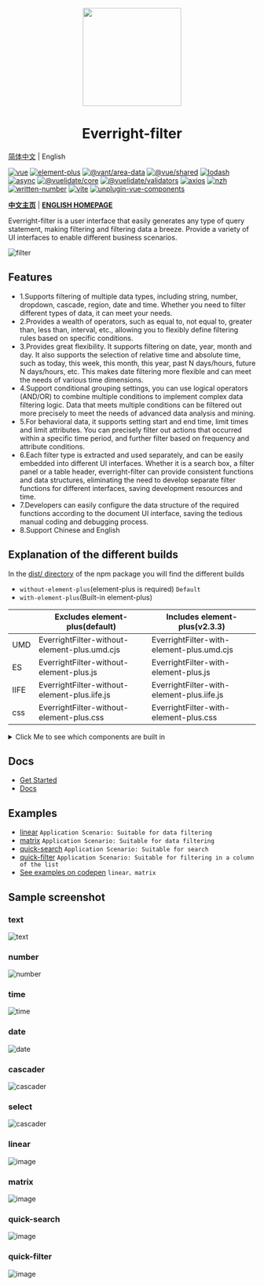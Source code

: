 <p align="center"><img height="200px" src="https://github.com/Liberty-liu/Liberty-liu/assets/21301475/0d71a431-d2d4-4f67-b8bb-d230f7dc258b"></p>
<h1 align="center">Everright-filter</h1>

[简体中文](./README.zh-cn.md) | English

[![vue](https://img.shields.io/badge/vue-%3E%3D%203-green.svg)](https://vuejs.org/)
[![element-plus](https://img.shields.io/badge/element--plus-%3E%3D%202.3.1-green.svg)](https://element-plus.gitee.io/)
[![@vant/area-data](https://img.shields.io/badge/@vant/area--data-%3E%3D%201.4.1-green.svg)](https://github.com/vant-ui/vant.git)
[![@vue/shared](https://img.shields.io/badge/@vue/shared-%3E%3D%203.2.45-green.svg)](https://github.com/vuejs/core.git)
[![lodash](https://img.shields.io/badge/lodash--es-%3E%3D%204.17.21-green.svg)](https://lodash.com/custom-builds)
[![async](https://img.shields.io/badge/async-%3E%3D%203.2.4-green.svg)](https://caolan.github.io/async/)
[![@vuelidate/core](https://img.shields.io/badge/@vuelidate/core-%3E%3D%202.0.0-green.svg)](https://github.com/vuelidate/vuelidate)
[![@vuelidate/validators](https://img.shields.io/badge/@vuelidate/validators-%3E%3D%202.0.0-green.svg)](https://github.com/vuelidate/vuelidate)
[![axios](https://img.shields.io/badge/axios-%3E%3D%201.3.4-green.svg)](https://github.com/axios/axios)
[![nzh](https://img.shields.io/badge/nzh-%3E%3D%201.0.8-green.svg)](https://github.com/cnwhy/nzh.git)
[![written-number](https://img.shields.io/badge/written--number-%3E%3D%200.11.1-green.svg)](https://github.com/yamadapc/js-written-number)
[![vite](https://img.shields.io/badge/vite-%3E%3D%203.2.5-green.svg)](https://github.com/vitejs/vite.git)
[![unplugin-vue-components](https://img.shields.io/badge/unplugin--vue--components-0.25.1-green.svg)](https://github.com/antfu/unplugin-vue-components)

**[中文主页](https://everright.site/filter/introduction.html)** | **[ENGLISH HOMEPAGE](https://everright.site/en/filter/introduction.html)**

Everright-filter is a user interface that easily generates any type of query statement, making filtering and filtering data a breeze. Provide a variety of UI interfaces to enable different business scenarios.

![filter](https://github.com/Liberty-liu/Everright-filter/assets/21301475/2a55af5a-800a-49cd-9abe-e422cf42aabc)

## Features

* 1.Supports filtering of multiple data types, including string, number, dropdown, cascade, region, date and time. Whether you need to filter different types of data, it can meet your needs.
* 2.Provides a wealth of operators, such as equal to, not equal to, greater than, less than, interval, etc., allowing you to flexibly define filtering rules based on specific conditions.
* 3.Provides great flexibility. It supports filtering on date, year, month and day. It also supports the selection of relative time and absolute time, such as today, this week, this month, this year, past N days/hours, future N days/hours, etc. This makes date filtering more flexible and can meet the needs of various time dimensions.
* 4.Support conditional grouping settings, you can use logical operators (AND/OR) to combine multiple conditions to implement complex data filtering logic. Data that meets multiple conditions can be filtered out more precisely to meet the needs of advanced data analysis and mining.
* 5.For behavioral data, it supports setting start and end time, limit times and limit attributes. You can precisely filter out actions that occurred within a specific time period, and further filter based on frequency and attribute conditions.
* 6.Each filter type is extracted and used separately, and can be easily embedded into different UI interfaces. Whether it is a search box, a filter panel or a table header, everright-filter can provide consistent functions and data structures, eliminating the need to develop separate filter functions for different interfaces, saving development resources and time.
* 7.Developers can easily configure the data structure of the required functions according to the document UI interface, saving the tedious manual coding and debugging process.
* 8.Support Chinese and English

## Explanation of the different builds
In the [dist/ directory](https://unpkg.com/browse/everright-filter@1.1.0/dist/) of the npm package you will find the different builds

- `without-element-plus`(element-plus is required) `Default`
- `with-element-plus`(Built-in element-plus)

|   | Excludes element-plus(default)  | Includes element-plus(v2.3.3) |
| ------------- | ------------- | ------------- |
| UMD | EverrightFilter-without-element-plus.umd.cjs | EverrightFilter-with-element-plus.umd.cjs |
| ES | EverrightFilter-without-element-plus.js | EverrightFilter-with-element-plus.js |
| IIFE | EverrightFilter-without-element-plus.iife.js | EverrightFilter-with-element-plus.iife.js |
| css | EverrightFilter-without-element-plus.css | EverrightFilter-with-element-plus.css |

<details>
  <summary>Click Me to see which components are built in</summary>

#### Includes element-plus(v2.3.3)

Based on ES modules tree shaking

| element-plus components |
|------------------|
| ElButton         |
| ElCascader       |
| ElCheckbox       |
| ElCheckboxGroup  |
| ElDatePicker     |
| ElIcon           |
| ElInput          |
| ElInputNumber    |
| ElOption         |
| ElPopover        |
| ElScrollbar      |
| ElSelect         |
| ElSwitch         |
| ElTabPane        |
| ElTabs           |
| ElTag            |
| ElTimePicker     |
| ElTooltip        |
| vLoading         |

</details>

## Docs

+ [Get Started](https://everright.site/en/filter/started.html)
+ [Docs](https://everright.site/en/filter/doc.html)

## Examples

+ [linear](https://everright.site/demo/filter/linear.html?lang=en) `Application Scenario: Suitable for data filtering`
+ [matrix](https://everright.site/demo/filter/matrix.html?lang=en) `Application Scenario: Suitable for data filtering`
+ [quick-search](https://everright.site/demo/filter/quick-search.html?lang=en) `Application Scenario: Suitable for search`
+ [quick-filter](https://everright.site/demo/filter/quick-filter.html?lang=en) `Application Scenario: Suitable for filtering in a column of the list`
+ [See examples on codepen](https://codepen.io/liberty-liu/pen/BaGvrjx) `linear、matrix`

## Sample screenshot

### text
![text](https://github.com/Liberty-liu/Everright-filter/assets/21301475/f4c67762-60c0-44f1-bf6d-726660988309)

### number
![number](https://github.com/Liberty-liu/Everright-filter/assets/21301475/048b03a4-196d-49e0-b816-7c8ea525c50d)

### time
![time](https://github.com/Liberty-liu/Everright-filter/assets/21301475/65be8861-458b-423b-b50c-d34f97da431b)

### date
![date](https://github.com/Liberty-liu/Everright-filter/assets/21301475/c4669a5b-2a21-4d1b-b3c6-b390898ca3fd)

### cascader
![cascader](https://github.com/Liberty-liu/Everright-filter/assets/21301475/8ef740f5-f7bb-4e1d-8608-5a1bb7578e77)

### select
![cascader](https://github.com/Liberty-liu/Everright-filter/assets/21301475/c03357ae-73ce-43ff-b5dd-a65e4a4330b9)

### linear
![image](https://github.com/Liberty-liu/Everright-filter/assets/21301475/77194eeb-56dd-409e-9876-dbec7a332c11)

### matrix
![image](https://github.com/Liberty-liu/Everright-filter/assets/21301475/c0a5ff74-332a-4843-9ef8-29bd9f369bac)

### quick-search
![image](https://github.com/Liberty-liu/Everright-filter/assets/21301475/02ff7512-aa1c-43f2-8767-3cbd3837dfae)

### quick-filter
![image](https://github.com/Liberty-liu/Everright-filter/assets/21301475/a815d7fb-7425-4697-bf31-fb48899503e0)

